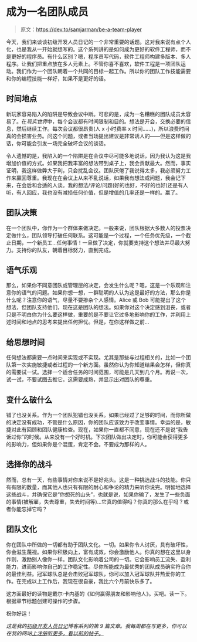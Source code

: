 # 成为一名团队成员

> 原文：<https://dev.to/samjarman/be-a-team-player>

今天，我们来谈谈初级开发人员日记的一个非常重要的话题。这对我来说有点个人化，也是我从一开始就想写的。这个系列讲的是如何成为更好的软件工程师，而不是更好的程序员。有什么区别？嗯，程序员写代码，软件工程师构建多版本、多人程序。让我们把重点放在多人元素上。不管你喜不喜欢，软件工程是一项团队运动。我们作为一个团队朝着一个共同的目标一起工作。所以你的团队工作技能需要和你的编程技能一样好，如果不是更好的话。

## 时间地点

新玩家容易陷入的陷阱是导致会议中断。可悲的是，成为一名糟糕的团队成员太容易了。在*现实世界*中，每个会议都有时间限制和目的。想法是开会，交换必要的信息，然后继续工作。每次会议都很昂贵(人 x 小时费率 x 时间……)，所以浪费时间真的会损害业务。问这个问题，或者当场提出建议是非常诱人的——但是这样做的话，你可能会引发一场完全破坏会议的谈话。

令人遗憾的是，我陷入的一个陷阱是在会议中尽可能多地说话，因为我认为这是我增加价值的方式。如果我把我丰富的想法带到桌子上，我会贡献最大。然而，事实证明，我这样做弊大于利，只会扰乱会议。团队厌倦了我说得太多，我必须努力工作来赢回尊重。我现在在会议上从来不乱说话，如果我有想法或问题，我会记下来，在会后和合适的人谈。我的想法/评论/问题(好的也好，不好的也好)还是有人听，有人回应，我也没有减损任何价值，但是增值的几率还是一样的。赢了。

## 团队决策

在一个团队中，你作为一个群体来做决定。一般来说，团队根据大多数人的投票决定做什么，团队领导打破任何联系。这可能是一个过程，一个任务优先级，一个截止日期，一个新员工…任何事情！一旦做了决定，你就要支持这个想法并尽最大努力。支持你的队友，朝着目标努力，直到完成。

## 语气乐观

那么，如果你不同意团队或管理层的决定，会发生什么呢？嗯，这是一个乐观和注意你的语气的问题。如果你想一想，一群聪明的人认为这是最好的方法，那么你是什么呢？注意你的语气，尽量不要掺杂个人感情。Alice 或 Bob 可能提出了这个想法，但团队支持他们，现在这是团队的想法。如果你对这个决定感到沮丧，或者只是不明白你为什么要这样做，重要的是不要让它过多地影响你的工作，并利用上述时间和地点的思考来提出任何担忧。但是，在你这样做之前…

## 给思想时间

任何想法都需要一点时间来实现或不实现。尤其是那些与过程相关的，比如一个团队第一次实施敏捷或者过程的一个新方面。虽然你认为你知道结果会怎样，但你真的需要试一试。选择一个适合任务的时间范围，可能是几天到几个月。再说一次，试一试，不要试图去推它。这需要成熟，并显示出对团队的尊重。

## 变什么破什么

错了也没关系。作为一个团队犯错也没关系。如果已经过了足够的时间，而你所做的决定没有成功，不管是什么原因，你的团队应该致力于改变事情。幸运的是，敏捷对此有回顾和团队健康检查。现在，如果你一直都不同意，现在还不是说“我告诉过你”的时候。从来没有一个好时机。下次团队做出决定时，你可能会获得更多的影响力，但如果你是个混蛋，肯定不会。不要成为那样的人。

## 选择你的战斗

然而，总有一天，有些事情对你来说不是好兆头。这是一种挑选战斗的技能。你只有有限的数量，而其他人也只有有限的耐心和争论的精力来听你说完。明智地选择这些战斗，并确保它是“你想死的山头”，也就是说，如果你输了，发生了一些负面的事情(被解雇，失去尊重，失去时间等)…它真的值得吗？你真的那么在乎吗？或者你能忘掉它吗？

## 团队文化

你在团队中所做的一切都有助于团队文化。一切。如果你令人讨厌，具有破坏性，你会滋生蔑视。如果你积极向上，富有成效，你会激励他人。你真的想在这里以身作则，激励别人像你一样。团队文化影响着公司的一切。它会影响员工流失、盈利能力，进而影响你自己的工作稳定性。尽你所能成为最优秀的团队成员确实符合你的最佳利益。冠军球队总是会击败冠军球队，你可以加入冠军球队并热爱你的工作。在完成以上工作后，我现在很自豪，我比六个月前快乐多了。

这方面最好的读物是戴尔·卡内基的《如何赢得朋友和影响他人》。买吧。读一下。根据章节标题创建可操作的步骤。

祝你好运！

*这是我的[初级开发人员日记](https://www.samjarman.co.nz/diaries)博客系列的第 9 篇文章。我每周都在写更多，你可以在我的网站[上注册听更多，看以前的帖子。](https://www.samjarman.co.nz/diaries/)*